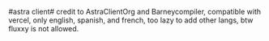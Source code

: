 #astra client#
credit to AstraClientOrg and Barneycompiler, compatible with vercel, only english, spanish, and french, too lazy to add other langs, btw fluxxy is not allowed.

